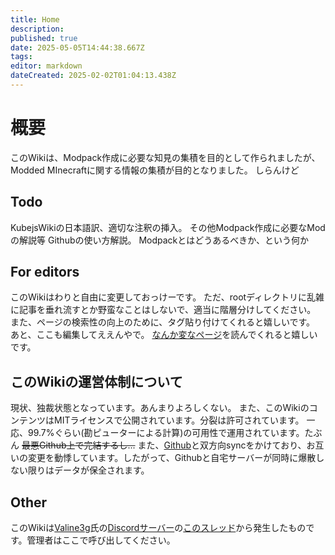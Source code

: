 ```yaml
---
title: Home
description: 
published: true
date: 2025-05-05T14:44:38.667Z
tags: 
editor: markdown
dateCreated: 2025-02-02T01:04:13.438Z
---
```


# 概要
このWikiは、Modpack作成に必要な知見の集積を目的として作られましたが、Modded MInecraftに関する情報の集積が目的となりました。
しらんけど


## Todo
KubejsWikiの日本語訳、適切な注釈の挿入。
その他Modpack作成に必要なModの解説等
Githubの使い方解説。
Modpackとはどうあるべきか、という何か

## For editors
このWikiはわりと自由に変更しておっけーです。
ただ、rootディレクトリに乱雑に記事を垂れ流すとか野蛮なことはしないで、適当に階層分けしてください。
また、ページの検索性の向上のために、タグ貼り付けてくれると嬉しいです。
あと、ここも編集してええんやで。
[なんか変なページ](/ja/wiki-editing)を読んでくれると嬉しいです。

## このWikiの運営体制について
現状、独裁状態となっています。あんまりよろしくない。
また、このWikiのコンテンツはMITライセンスで公開されています。分裂は許可されています。
一応、99.7%ぐらい(勘ピューターによる計算)の可用性で運用されています。たぶん
~~最悪Github上で完結するし...~~
また、[Github](https://github.com/nekorobi-0/minecraft_modpack_wiki)と双方向syncをかけており、お互いの変更を動悸しています。したがって、Githubと自宅サーバーが同時に爆散しない限りはデータが保全されます。

## Other
このWikiは[Valine3g](https://www.youtube.com/@valine_3g)氏の[Discordサーバー](https://discord.com/invite/xvgVv9S45e)の[このスレッド](https://discord.com/channels/1234382976641531944/1335255096552067122)から発生したものです。管理者はここで呼び出してください。